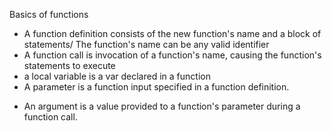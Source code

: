 

Basics of functions
* A function definition consists of the new function's name and a block of statements/ The function's name can be any valid identifier   
* A function call is invocation of a function's name, causing the function's statements to execute
* a local variable is a var declared in a function 
* A parameter is a function input specified in a function definition. 
- An argument is a value provided to a function's parameter during a function call. 